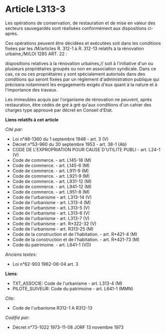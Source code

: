 # Article L313-3

Les opérations de conservation, de restauration et de mise en valeur des secteurs sauvegardés sont réalisées conformément aux
dispositions ci-après.

Ces opérations peuvent être décidées et exécutées soit dans les conditions fixées par les /M/articles R. 312-1 à R. 312-13
relatifs à la rénovation urbaine,/M/LOI  1285 ART. 22 :

dispositions relatives à la rénovation urbaines,// soit à l'initiative d'un ou plusieurs propriétaires groupés ou non en
association syndicale. Dans ce cas, ce ou ces propriétaires y sont spécialement autorisés dans des conditions qui seront
fixées par un règlement d'administration publique qui précisera notamment les engagements exigés d'eux quant à la nature et à
l'importance des travaux.

Les immeubles acquis par l'organisme de rénovation ne peuvent, après restauration, être cédés de gré à gré qu'aux conditions
d'un cahier des charges type approuvé par décret en Conseil d'Etat.

**Liens relatifs à cet article**

_Cité par_:

  - Loi n°48-1360 du 1 septembre 1948 - art. 3 (V)
  - Décret n°53-960 du 30 septembre 1953 - art. 38-1 (Ab)
  - CODE DE L'EXPROPRIATION POUR CAUSE D'UTILITE PUBLI - art. L24-1 (V)
  - Code de commerce. - art. L145-18 (M)
  - Code de commerce. - art. L145-6 (M)
  - Code de commerce. - art. L911-9 (M)
  - Code de commerce. - art. L921-9 (M)
  - Code de commerce. - art. L931-12 (M)
  - Code de commerce. - art. L941-12 (M)
  - Code de commerce. - art. L951-8 (M)
  - Code de l'urbanisme - art. L313-14 (V)
  - Code de l'urbanisme - art. L313-4 (M)
  - Code de l'urbanisme - art. L313-5 (V)
  - Code de l'urbanisme - art. L313-6 (V)
  - Code de l'urbanisme - art. L313-7 (V)
  - Code de l'urbanisme - art. R*322-32 (V)
  - Code de l'urbanisme - art. R313-25 (M)
  - Code de la construction et de l'habitation. - art. R*421-4 (M)
  - Code de la construction et de l'habitation. - art. R*421-73 (M)
  - Code du patrimoine. - art. L641-1 (VD)

_Anciens textes_:

  - Loi n°62-903 1962-08-04 art. 3

**Liens**:

  - TXT_ASSOCIE: Code de l'urbanisme - art. L313-4 (M)
  - PILOTE_SUIVEUR: Code du patrimoine - art. L641-1 (MMN)

_Cite_:

  - Code de l'urbanisme R312-1 A R312-13

_Codifié par_:

  - Décret n°73-1022 1973-11-08 JORF 13 novembre 1973
